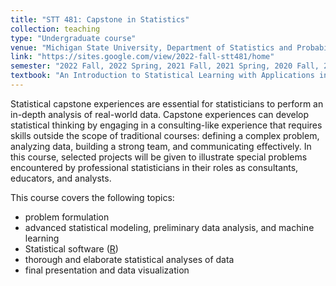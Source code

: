 ```yaml
---
title: "STT 481: Capstone in Statistics"
collection: teaching
type: "Undergraduate course"
venue: "Michigan State University, Department of Statistics and Probability"
link: "https://sites.google.com/view/2022-fall-stt481/home"
semester: "2022 Fall, 2022 Spring, 2021 Fall, 2021 Spring, 2020 Fall, 2020 Spring, 2019 Fall, 2019 Spring, 2018 Fall"
textbook: "An Introduction to Statistical Learning with Applications in R"
---
```


Statistical capstone experiences are essential for statisticians to perform an in-depth analysis of real-world data. Capstone experiences can develop statistical thinking by engaging in a consulting-like experience that requires skills outside the scope of traditional courses: defining a complex problem, analyzing data, building a strong team, and communicating effectively. In this course, selected projects will be given to illustrate special problems encountered by professional statisticians in their roles as consultants, educators, and analysts.

This course covers the following topics:
* problem formulation
* advanced statistical modeling, preliminary data analysis, and machine learning
* Statistical software ([R](https://www.r-project.org/))
* thorough and elaborate statistical analyses of data
* final presentation and data visualization

